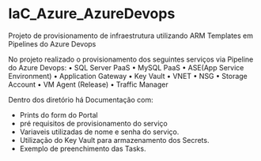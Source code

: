 # IaC_Azure_AzureDevops
Projeto de provisionamento de infraestrutura utilizando ARM Templates em Pipelines do Azure Devops

No projeto realizado o provisionamento dos seguintes serviços via Pipeline do Azure Devops:
•	SQL Server PaaS
•	MySQL PaaS
•	ASE(App Service Environment)
•	Application Gateway
•	Key Vault
•	VNET
•	NSG
•	Storage Account
•	VM Agent (Release)
•	Traffic Manager

Dentro dos diretório há Documentação com:
- Prints do form do Portal
- pré requisitos de provisionamento do serviço
- Variaveis utilizadas de nome e senha do serviço.
- Utilização do Key Vault para armazenamento dos Secrets.
- Exemplo de preenchimento das Tasks.
